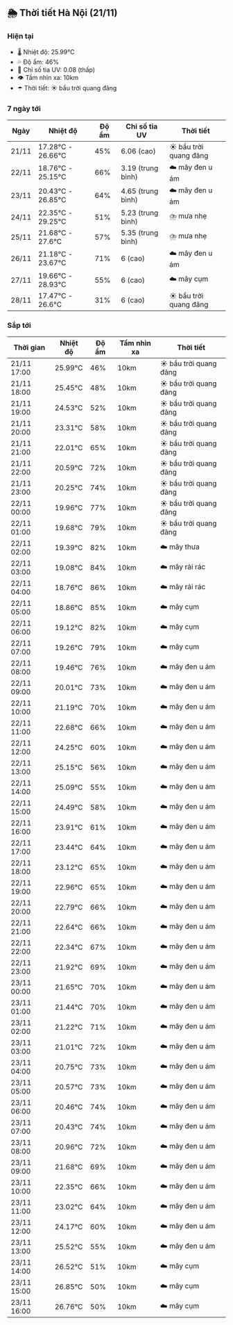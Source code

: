 ## 🌦️ Thời tiết Hà Nội (21/11)

### Hiện tại

- 🌡️ Nhiệt độ: 25.99℃
- 💦 Độ ẩm: 46%
- 🌟 Chỉ số tia UV: 0.08 (thấp)
- 👁️ Tầm nhìn xa: 10km
- ☂️ Thời tiết: ☀️ bầu trời quang đãng

### 7 ngày tới

| Ngày | Nhiệt độ | Độ ẩm | Chỉ số tia UV | Thời tiết |
| --- | --- | --- | --- | --- |
| 21/11 | 17.28℃ - 26.66℃ | 45% | 6.06 (cao) | ☀️ bầu trời quang đãng |
| 22/11 | 18.76℃ - 25.15℃ | 66% | 3.19 (trung bình) | ☁️ mây đen u ám |
| 23/11 | 20.43℃ - 26.85℃ | 64% | 4.65 (trung bình) | ☁️ mây đen u ám |
| 24/11 | 22.35℃ - 29.25℃ | 51% | 5.23 (trung bình) | ⛈️ mưa nhẹ |
| 25/11 | 21.68℃ - 27.6℃ | 57% | 5.35 (trung bình) | ⛈️ mưa nhẹ |
| 26/11 | 21.18℃ - 23.67℃ | 71% | 6 (cao) | ☁️ mây đen u ám |
| 27/11 | 19.66℃ - 28.93℃ | 55% | 6 (cao) | ☁️ mây cụm |
| 28/11 | 17.47℃ - 26.6℃ | 31% | 6 (cao) | ☀️ bầu trời quang đãng |

### Sắp tới

| Thời gian | Nhiệt độ | Độ ẩm | Tầm nhìn xa | Thời tiết |
| --- | --- | --- | --- | --- |
| 21/11 17:00 | 25.99℃ | 46% | 10km | ☀️ bầu trời quang đãng |
| 21/11 18:00 | 25.45℃ | 48% | 10km | ☀️ bầu trời quang đãng |
| 21/11 19:00 | 24.53℃ | 52% | 10km | ☀️ bầu trời quang đãng |
| 21/11 20:00 | 23.31℃ | 58% | 10km | ☀️ bầu trời quang đãng |
| 21/11 21:00 | 22.01℃ | 65% | 10km | ☀️ bầu trời quang đãng |
| 21/11 22:00 | 20.59℃ | 72% | 10km | ☀️ bầu trời quang đãng |
| 21/11 23:00 | 20.25℃ | 74% | 10km | ☀️ bầu trời quang đãng |
| 22/11 00:00 | 19.96℃ | 77% | 10km | ☀️ bầu trời quang đãng |
| 22/11 01:00 | 19.68℃ | 79% | 10km | ☀️ bầu trời quang đãng |
| 22/11 02:00 | 19.39℃ | 82% | 10km | ☁️ mây thưa |
| 22/11 03:00 | 19.08℃ | 84% | 10km | ☁️ mây rải rác |
| 22/11 04:00 | 18.76℃ | 86% | 10km | ☁️ mây rải rác |
| 22/11 05:00 | 18.86℃ | 85% | 10km | ☁️ mây cụm |
| 22/11 06:00 | 19.12℃ | 82% | 10km | ☁️ mây cụm |
| 22/11 07:00 | 19.26℃ | 79% | 10km | ☁️ mây cụm |
| 22/11 08:00 | 19.46℃ | 76% | 10km | ☁️ mây đen u ám |
| 22/11 09:00 | 20.01℃ | 73% | 10km | ☁️ mây đen u ám |
| 22/11 10:00 | 21.19℃ | 70% | 10km | ☁️ mây đen u ám |
| 22/11 11:00 | 22.68℃ | 66% | 10km | ☁️ mây đen u ám |
| 22/11 12:00 | 24.25℃ | 60% | 10km | ☁️ mây đen u ám |
| 22/11 13:00 | 25.15℃ | 56% | 10km | ☁️ mây đen u ám |
| 22/11 14:00 | 25.09℃ | 55% | 10km | ☁️ mây đen u ám |
| 22/11 15:00 | 24.49℃ | 58% | 10km | ☁️ mây đen u ám |
| 22/11 16:00 | 23.91℃ | 61% | 10km | ☁️ mây đen u ám |
| 22/11 17:00 | 23.44℃ | 64% | 10km | ☁️ mây đen u ám |
| 22/11 18:00 | 23.12℃ | 65% | 10km | ☁️ mây đen u ám |
| 22/11 19:00 | 22.96℃ | 65% | 10km | ☁️ mây đen u ám |
| 22/11 20:00 | 22.79℃ | 66% | 10km | ☁️ mây đen u ám |
| 22/11 21:00 | 22.64℃ | 66% | 10km | ☁️ mây đen u ám |
| 22/11 22:00 | 22.34℃ | 67% | 10km | ☁️ mây đen u ám |
| 22/11 23:00 | 21.92℃ | 69% | 10km | ☁️ mây đen u ám |
| 23/11 00:00 | 21.65℃ | 70% | 10km | ☁️ mây đen u ám |
| 23/11 01:00 | 21.44℃ | 70% | 10km | ☁️ mây đen u ám |
| 23/11 02:00 | 21.22℃ | 71% | 10km | ☁️ mây đen u ám |
| 23/11 03:00 | 21.01℃ | 72% | 10km | ☁️ mây đen u ám |
| 23/11 04:00 | 20.75℃ | 73% | 10km | ☁️ mây đen u ám |
| 23/11 05:00 | 20.57℃ | 73% | 10km | ☁️ mây đen u ám |
| 23/11 06:00 | 20.46℃ | 74% | 10km | ☁️ mây đen u ám |
| 23/11 07:00 | 20.43℃ | 74% | 10km | ☁️ mây đen u ám |
| 23/11 08:00 | 20.96℃ | 72% | 10km | ☁️ mây đen u ám |
| 23/11 09:00 | 21.68℃ | 69% | 10km | ☁️ mây đen u ám |
| 23/11 10:00 | 22.35℃ | 66% | 10km | ☁️ mây đen u ám |
| 23/11 11:00 | 23.02℃ | 64% | 10km | ☁️ mây đen u ám |
| 23/11 12:00 | 24.17℃ | 60% | 10km | ☁️ mây đen u ám |
| 23/11 13:00 | 25.52℃ | 55% | 10km | ☁️ mây đen u ám |
| 23/11 14:00 | 26.52℃ | 51% | 10km | ☁️ mây cụm |
| 23/11 15:00 | 26.85℃ | 50% | 10km | ☁️ mây cụm |
| 23/11 16:00 | 26.76℃ | 50% | 10km | ☁️ mây cụm |
